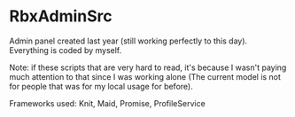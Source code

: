 # RbxAdminSrc

Admin panel created last year (still working perfectly to this day).
Everything is coded by myself.

Note: if these scripts that are very hard to read, it's because I wasn't paying much attention to that since I was working alone (The current model is not for people that was for my local usage for before). 

Frameworks used: Knit, Maid, Promise, ProfileService
